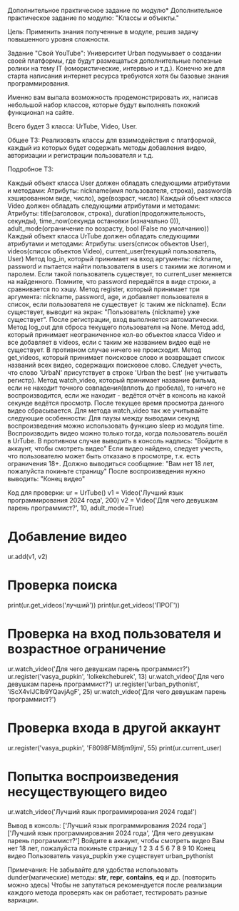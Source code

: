 Дополнительное практическое задание по модулю*
Дополнительное практическое задание по модулю: "Классы и объекты."

Цель: Применить знания полученные в модуле, решив задачу повышенного уровня сложности.

Задание "Свой YouTube":
Университет Urban подумывает о создании своей платформы, где будут размещаться дополнительные полезные ролики на тему IT (юмористические, интервью и т.д.). Конечно же для старта написания интернет ресурса требуются хотя бы базовые знания программирования.

Именно вам выпала возможность продемонстрировать их, написав небольшой набор классов, которые будут выполнять похожий функционал на сайте.

Всего будет 3 класса: UrTube, Video, User.

Общее ТЗ:
Реализовать классы для взаимодействия с платформой, каждый из которых будет содержать методы добавления видео, авторизации и регистрации пользователя и т.д.

Подробное ТЗ:

Каждый объект класса User должен обладать следующими атрибутами и методами:
Атрибуты: nickname(имя пользователя, строка), password(в хэшированном виде, число), age(возраст, число)
Каждый объект класса Video должен обладать следующими атрибутами и методами:
Атрибуты: title(заголовок, строка), duration(продолжительность, секунды), time_now(секунда остановки (изначально 0)), adult_mode(ограничение по возрасту, bool (False по умолчанию))
Каждый объект класса UrTube должен обладать следующими атрибутами и методами:
 Атрибуты: users(список объектов User), videos(список объектов Video), current_user(текущий пользователь, User)
Метод log_in, который принимает на вход аргументы: nickname, password и пытается найти пользователя в users с такими же логином и паролем. Если такой пользователь существует, то current_user меняется на найденного. Помните, что password передаётся в виде строки, а сравнивается по хэшу.
Метод register, который принимает три аргумента: nickname, password, age, и добавляет пользователя в список, если пользователя не существует (с таким же nickname). Если существует, выводит на экран: "Пользователь {nickname} уже существует". После регистрации, вход выполняется автоматически.
Метод log_out для сброса текущего пользователя на None.
Метод add, который принимает неограниченное кол-во объектов класса Video и все добавляет в videos, если с таким же названием видео ещё не существует. В противном случае ничего не происходит.
Метод get_videos, который принимает поисковое слово и возвращает список названий всех видео, содержащих поисковое слово. Следует учесть, что слово 'UrbaN' присутствует в строке 'Urban the best' (не учитывать регистр).
Метод watch_video, который принимает название фильма, если не находит точного совпадения(вплоть до пробела), то ничего не воспроизводится, если же находит - ведётся отчёт в консоль на какой секунде ведётся просмотр. После текущее время просмотра данного видео сбрасывается.
Для метода watch_video так же учитывайте следующие особенности:
Для паузы между выводами секунд воспроизведения можно использовать функцию sleep из модуля time.
Воспроизводить видео можно только тогда, когда пользователь вошёл в UrTube. В противном случае выводить в консоль надпись: "Войдите в аккаунт, чтобы смотреть видео"
Если видео найдено, следует учесть, что пользователю может быть отказано в просмотре, т.к. есть ограничения 18+. Должно выводиться сообщение: "Вам нет 18 лет, пожалуйста покиньте страницу"
После воспроизведения нужно выводить: "Конец видео"

Код для проверки:
ur = UrTube()
v1 = Video('Лучший язык программирования 2024 года', 200)
v2 = Video('Для чего девушкам парень программист?', 10, adult_mode=True)

# Добавление видео
ur.add(v1, v2)

# Проверка поиска
print(ur.get_videos('лучший'))
print(ur.get_videos('ПРОГ'))

# Проверка на вход пользователя и возрастное ограничение
ur.watch_video('Для чего девушкам парень программист?')
ur.register('vasya_pupkin', 'lolkekcheburek', 13)
ur.watch_video('Для чего девушкам парень программист?')
ur.register('urban_pythonist', 'iScX4vIJClb9YQavjAgF', 25)
ur.watch_video('Для чего девушкам парень программист?')

# Проверка входа в другой аккаунт
ur.register('vasya_pupkin', 'F8098FM8fjm9jmi', 55)
print(ur.current_user)

# Попытка воспроизведения несуществующего видео
ur.watch_video('Лучший язык программирования 2024 года!')

Вывод в консоль:
['Лучший язык программирования 2024 года']
['Лучший язык программирования 2024 года', 'Для чего девушкам парень программист?']
Войдите в аккаунт, чтобы смотреть видео
Вам нет 18 лет, пожалуйста покиньте страницу
1 2 3 4 5 6 7 8 9 10 Конец видео
Пользователь vasya_pupkin уже существует
urban_pythonist

Примечания:
Не забывайте для удобства использовать dunder(магические) методы: __str__, __repr__, __contains__, __eq__ и др. (повторить можно здесь)
Чтобы не запутаться рекомендуется после реализации каждого метода проверять как он работает, тестировать разные вариации.

